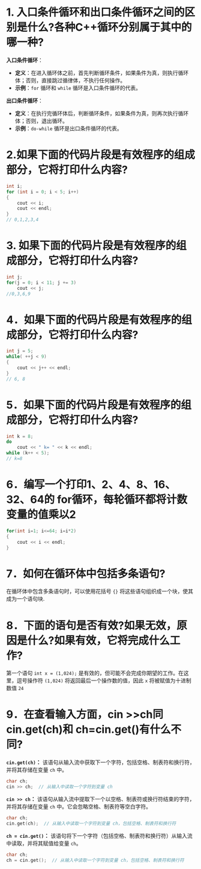 

# 1. 入口条件循环和出口条件循环之间的区别是什么?各种C++循环分别属于其中的哪一种?



**入口条件循环**：

- **定义**：在进入循环体之前，首先判断循环条件，如果条件为真，则执行循环体；否则，直接跳过循律体，不执行任何操作。
- **示例**：`for` 循环和 `while` 循环是入口条件循环的代表。

**出口条件循环**：

- **定义**：在执行完循环体后，判断循环条件，如果条件为真，则再次执行循环体；否则，退出循环。
- **示例**：`do-while` 循环是出口条件循环的代表。



# 2.如果下面的代码片段是有效程序的组成部分，它将打印什么内容?

```cpp
int i;
for (int i = 0; i < 5; i++)
{
    cout << i;
    cout << endl;
}
// 0,1,2,3,4
```

# 3. 如果下面的代码片段是有效程序的组成部分，它将打印什么内容?

```cpp
int j;
for(j = 0; i < 11; j += 3)
    cout << j;
//0,3,6,9
```

# 4．如果下面的代码片段是有效程序的组成部分，它将打印什么内容?

```cpp
int j = 5;
while( ++j < 9)
{
    cout << j++ << endl;
}
// 6, 8
```

# 5．如果下面的代码片段是有效程序的组成部分，它将打印什么内容?

```cpp
int k = 8;
do
	cout << " k= " << k << endl;
while (k++ < 5);
// k=8
```



# 6．编写一个打印1、2、4、8、16、32、64的 for循环，每轮循环都将计数变量的值乘以2

```cpp
for(int i=1; i<=64; i=i*2)
{
    cout << i << endl;
}
```

# 7．如何在循环体中包括多条语句?

在循环体中包含多条语句时，可以使用花括号 `{}` 将这些语句组织成一个块，使其成为一个语句块.

# 8．下面的语句是否有效?如果无效，原因是什么?如果有效，它将完成什么工作?

第一个语句 `int x = (1,024);` 是有效的，但可能不会完成你期望的工作。在这里，逗号操作符 `(1,024)` 将返回最后一个操作数的值，因此 `x` 将被赋值为十进制数值 `24`

# 9．在查看输入方面，cin >>ch同cin.get(ch)和 ch=cin.get()有什么不同?

**`cin.get(ch)`：** 该语句从输入流中获取下一个字符，包括空格、制表符和换行符，并将其存储在变量 `ch` 中。

```cpp
char ch;
cin >> ch;  // 从输入中读取一个字符到变量 ch
```

**`cin >> ch`：** 该语句从输入流中提取下一个以空格、制表符或换行符结束的字符，并将其存储在变量 `ch` 中。它会忽略空格、制表符等空白字符。

```cpp
char ch;
cin.get(ch);  // 从输入中读取一个字符到变量 ch，包括空格、制表符和换行符
```

**`ch = cin.get()`：** 该语句将下一个字符（包括空格、制表符和换行符）从输入流中读取，并将其赋值给变量 `ch`。

```cpp
char ch;
ch = cin.get();  // 从输入中读取一个字符到变量 ch，包括空格、制表符和换行符
```



